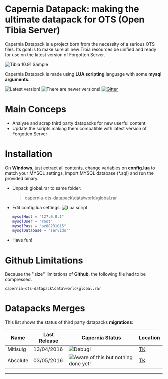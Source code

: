 # Capernia Datapack: making the ultimate datapack for OTS (Open Tibia Server)


Capernia Datapack is a project born from the necessity of a serious OTS files.
Its goal is to make sure all new Tibia resources be unified and ready for use on the latest version of Forgotten Server.


![Tibia 10.91 Sample](https://cloud.githubusercontent.com/assets/19177793/15003885/258236d8-1187-11e6-86fd-f83118992146.png)


Capernia Datapack is made using **LUA scripting** language with some **mysql arguments**.

![Latest version!](https://img.shields.io/badge/tfs%20version-1.2-brightgreen.svg)
![There are newer versions!](https://img.shields.io/badge/client%20version-10.91-green.svg)
[![Gitter](https://badges.gitter.im/gordonbay/capernia-ots-datapack.svg)](https://gitter.im/gordonbay/capernia-ots-datapack?utm_source=badge&utm_medium=badge&utm_campaign=pr-badge)


Main Conceps
=============

* Analyse and scrap third party datapacks for new userful content
* Update the scripts making them compatible with latest version of Forgotten Server



Installation
============


On **Windows**, just extract all contents, change variables on **config.lua** to match your MYSQL settings, import MYSQL database (*.sql) and run the provided binary.

 - Unpack global.rar to same folder:

    > capernia-ots-datapack\data\world\global.rar

 - Edit config.lua settings:
![Lua script](https://img.shields.io/badge/script-lua-blue.svg)
	```lua
	mysqlHost = "127.0.0.1" 
	mysqlUser = "root"
	mysqlPass = "az88231015"
	mysqlDatabase = "servidor"
	```

 - Have fun!


Github Limitations
===========

Because the ''size'' limitations of **Github**, the following file had to be compressed.

    capernia-ots-datapack\data\world\global.rar



Datapacks Merges
=============

This list shows the status of third party datapacks **migrations**:

| Name | Last Release | Capernia Status | Location |
| --- | --- | --- | --- |
| Mitisuig | 13/04/2016 | ![Debug!](https://img.shields.io/badge/debug-20%25-orange.svg) | [TK](http://www.tibiaking.com/forum/topic/36403-global-full-tibiaking-10911092-tfs-12-full-oramond-cast-system-lions-rock-reward-system-equip-hotkey-new-items-news-monster-new-areas-krailos-asura-medusa-town-etc-eventos-sem-missao-v20/) |
| Absolute | 03/05/2016 | ![Aware of this but nothing done yet!](https://img.shields.io/badge/aware-0%25-red.svg) | [TK](http://www.tibiaking.com/forum/topic/67075-global-full-download-1090-tfs-12ferumbras-questkrailosnew-arenacastrewardeventscasino/) |


----------

